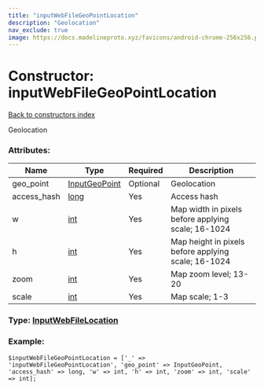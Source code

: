 ```yaml
---
title: "inputWebFileGeoPointLocation"
description: "Geolocation"
nav_exclude: true
image: https://docs.madelineproto.xyz/favicons/android-chrome-256x256.png
---
```

# Constructor: inputWebFileGeoPointLocation  
[Back to constructors index](/API_docs/constructors/index.html)



Geolocation

### Attributes:

| Name     |    Type       | Required | Description |
|----------|---------------|----------|-------------|
|geo\_point|[InputGeoPoint](/API_docs/types/InputGeoPoint.html) | Optional|Geolocation|
|access\_hash|[long](/API_docs/types/long.html) | Yes|Access hash|
|w|[int](/API_docs/types/int.html) | Yes|Map width in pixels before applying scale; 16-1024|
|h|[int](/API_docs/types/int.html) | Yes|Map height in pixels before applying scale; 16-1024|
|zoom|[int](/API_docs/types/int.html) | Yes|Map zoom level; 13-20|
|scale|[int](/API_docs/types/int.html) | Yes|Map scale; 1-3|



### Type: [InputWebFileLocation](/API_docs/types/InputWebFileLocation.html)


### Example:

```
$inputWebFileGeoPointLocation = ['_' => 'inputWebFileGeoPointLocation', 'geo_point' => InputGeoPoint, 'access_hash' => long, 'w' => int, 'h' => int, 'zoom' => int, 'scale' => int];
```  
